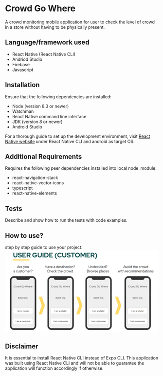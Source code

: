 # Crowd Go Where
A crowd monitoring mobile application for user to check the level of crowd in a store without having to be physically present. 

## Language/framework used
- React Native (React Native CLI)
- Andriod Studio
- Firebase
- Javascript

## Installation
Ensure that the following dependencies are installed:
- Node (version 8.3 or newer) 
- Watchman
- React Native command line interface
- JDK (version 8 or newer)
- Android Studio

For a thorough guide to set up the development environment, visit [React Native website](https://reactnative.dev/docs/environment-setup) under React Native CLI and android as target OS.

## Additional Requirements
Requires the following peer dependencies installed into local node_module:
- react-navigation-stack 
- react-native-vector-icons
- typescript
- react-native-elements

## Tests
Describe and show how to run the tests with code examples.

## How to use?
step by step guide to use your project.
![alt_text](https://github.com/gargipandkar/codeexp/blob/master/Resources/userguideC.PNG?raw=true)

## Disclaimer 
It is essential to install React Native CLI instead of Expo CLI. This application was built using React Native CLI and will not be able to guarantee the application will function accordingly if otherwise.
